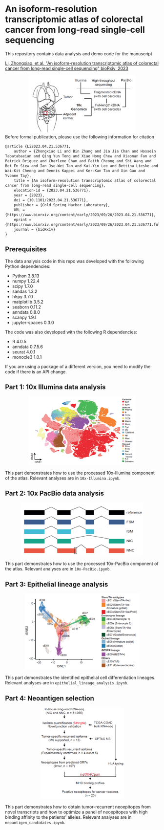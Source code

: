 # An isoform-resolution transcriptomic atlas of colorectal cancer from long-read single-cell sequencing

This repository contains data analysis and demo code for the manuscript 

[Li, Zhongxiao, et al. "An isoform-resolution transcriptomic atlas of colorectal cancer from long-read single-cell sequencing" bioRxiv, 2023](https://www.biorxiv.org/content/10.1101/2023.04.21.536771v3)
<div align="center">
  <img src="images/main.png" width="350" height="190">
</div>
Before formal publication, please use the following information for citation

```
@article {Li2023.04.21.536771,
	author = {Zhongxiao Li and Bin Zhang and Jia Jia Chan and Hossein Tabatabaeian and Qing Yun Tong and Xiao Hong Chew and Xiaonan Fan and Patrick Driguez and Charlene Chan and Faith Cheong and Shi Wang and Bei En Siew and Ian Jse-Wei Tan and Kai-Yin Lee and Bettina Lieske and Wai-Kit Cheong and Dennis Kappei and Ker-Kan Tan and Xin Gao and Yvonne Tay},
	title = {An isoform-resolution transcriptomic atlas of colorectal cancer from long-read single-cell sequencing},
	elocation-id = {2023.04.21.536771},
	year = {2023},
	doi = {10.1101/2023.04.21.536771},
	publisher = {Cold Spring Harbor Laboratory},
	URL = {https://www.biorxiv.org/content/early/2023/09/26/2023.04.21.536771},
	eprint = {https://www.biorxiv.org/content/early/2023/09/26/2023.04.21.536771.full.pdf},
	journal = {bioRxiv}
}
```

## Prerequisites
The data analysis code in this repo was developed with the following Python dependencies:
- Python 3.8.13
- numpy 1.22.4
- scipy 1.7.0
- sandas 1.3.2
- h5py 3.7.0
- matplotlib 3.5.2
- seaborn 0.11.2
- anndata 0.8.0
- scanpy 1.9.1
- jupyter-spaces 0.3.0

The code was also developed with the following R dependencies:
- R 4.0.5
- anndata 0.7.5.6
- seurat 4.0.1
- monocle3 1.0.1

If you are using a package of a different version, you need to modify the code if there is an API change.
## Part 1: 10x Illumina data analysis
<div align="center">
  <img src="images/10x_Illumina.png" width="350" height="225">
</div>

This part demonstrates how to use the processed 10x-Illumina component of the atlas. Relevant analyses are in `10x-Illumina.ipynb`.

## Part 2: 10x PacBio data analysis
<div align="center">
  <img src="images/10x_PacBio.png" width="400" height="175">
</div>

This part demonstrates how to use the processed 10x-PacBio component of the atlas. Relevant analyses are in `10x-PacBio.ipynb`.

## Part 3: Epithelial lineage analysis
<div align="center">
  <img src="images/lineage_analysis.png" width="375" height="250">
</div>

This part demonstrates the identified epithelial cell differentiation lineages. Relevant analyses are in `epithelial_lineage_analysis.ipynb`.

## Part 4: Neoantigen selection
<div align="center">
  <img src="images/neoantigen.png" width="275" height="300">
</div>

This part demonstrates how to obtain tumor-recurrent neoepitopes from novel transcripts and how to optimize a panel of neoepitopes with high binding affinity to the patients' alleles. Relevant analyses are in `neoantigen_candidates.ipynb`.